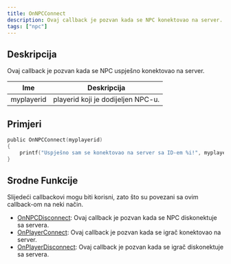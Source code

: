 ```yaml
---
title: OnNPCConnect
description: Ovaj callback je pozvan kada se NPC konektovao na server.
tags: ["npc"]
---
```


<VersionWarn name='callback' version='SA-MP 0.3a' />

## Deskripcija

Ovaj callback je pozvan kada se NPC uspješno konektovao na server.

| Ime          | Deskripcija                                        |
| ------------ | -------------------------------------------------- |
| myplayerid   | playerid koji je dodijeljen NPC-u.                 |

## Primjeri

```c
public OnNPCConnect(myplayerid)
{
    printf("Uspješno sam se konektovao na server sa ID-em %i!", myplayerid);
}
```

## Srodne Funkcije

Slijedeći callbackovi mogu biti korisni, zato što su povezani sa ovim callback-om na neki način.

- [OnNPCDisconnect](OnNPCDisconnect): Ovaj callback je pozvan kada se NPC diskonektuje sa servera.
- [OnPlayerConnect](OnPlayerConnect): Ovaj callback je pozvan kada se igrač konektovao na server.
- [OnPlayerDisconnect](OnPlayerDisconnect): Ovaj callback je pozvan kada se igrač diskonektuje sa servera.

